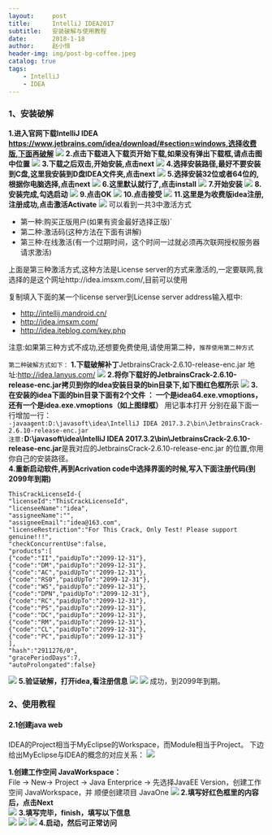 ```yaml
---
layout:     post
title:      IntelliJ IDEA2017
subtitle:   安装破解与使用教程
date:       2018-1-18
author:     赵小恒
header-img: img/post-bg-coffee.jpeg
catalog: true
tags:
    - IntelliJ
    - IDEA
---
```


### 1、安装破解

**1.进入官网下载IntelliJ IDEA https://www.jetbrains.com/idea/download/#section=windows,选择收费版,下面再破解**
![](http://p2q983f8e.bkt.clouddn.com/IDEA2017_1.jpg)
**2.点击下载进入下载页开始下载,如果没有弹出下载框,请点击图中位置**
![](http://p2q983f8e.bkt.clouddn.com/IDEA2017_2.jpg)
**3.下载之后双击,开始安装,点击next**
![](http://p2q983f8e.bkt.clouddn.com/IDEA2017_3.jpg)
**4.选择安装路径,最好不要安装到C盘,这里我安装到D盘IDEA文件夹,点击next**
![](http://p2q983f8e.bkt.clouddn.com/IDEA2017_4.jpg)
**5.选择安装32位或者64位的,根据你电脑选择,点击next**
![](http://p2q983f8e.bkt.clouddn.com/IDEA2017_5.jpg)
**6.这里默认就行了,点击install**
![](http://p2q983f8e.bkt.clouddn.com/IDEA2017_6.jpg)
**7.开始安装**
![](http://p2q983f8e.bkt.clouddn.com/IDEA2017_7.jpg)
**8.安装完成,勾选启动**
![](http://p2q983f8e.bkt.clouddn.com/IDEA2017_8.jpg)
**9.点击OK**
![](http://p2q983f8e.bkt.clouddn.com/IDEA2017_9.jpg)
**10.点击接受**
![](http://p2q983f8e.bkt.clouddn.com/IDEA2017_10.jpg)
**11.这里是为收费版idea注册,注册成功,点击激活Activate**
![](http://p2q983f8e.bkt.clouddn.com/IDEA2017_11.jpg)
可以看到一共3中激活方式
+ 第一种:购买正版用户(如果有资金最好选择正版)`
+ 第二种:激活码(这种方法在下面有讲解)
+ 第三种:在线激活(有一个过期时间，这个时间一过就必须再次联网授权服务器请求激活)

上面是第三种激活方式,这种方法是License server的方式来激活的,一定要联网,我选择的是这个网址http://idea.imsxm.com/,目前可以使用

复制填入下面的某一个license server到License server address输入框中:

+ http://intellij.mandroid.cn/
+ http://idea.imsxm.com/
+ http://idea.iteblog.com/key.php

注意:如果第三种方式不成功,还想要免费使用,请使用第二种，`推荐使用第二种方式`

`第二种破解方式如下：`
**1.下载破解补丁**JetbrainsCrack-2.6.10-release-enc.jar 地址:http://idea.lanyus.com/
![](http://p2q983f8e.bkt.clouddn.com/IDEA2017_14.jpg)
**2.将你下载好的JetbrainsCrack-2.6.10-release-enc.jar拷贝到你的Idea安装目录的bin目录下,如下图红色框所示**
![](http://p2q983f8e.bkt.clouddn.com/IDEA2017_12.jpg)
**3.在安装的idea下面的bin目录下面有2个文件 ： 一个是idea64.exe.vmoptions，还有一个是idea.exe.vmoptions（如上图绿框）**
用记事本打开 分别在最下面一行增加一行：  
`-javaagent:D:\javasoft\idea\IntelliJ IDEA 2017.3.2\bin\JetbrainsCrack-2.6.10-release-enc.jar`  
`注意:`**D:\javasoft\idea\IntelliJ IDEA 2017.3.2\bin\JetbrainsCrack-2.6.10-release-enc.jar**是我对应的JetbrainsCrack-2.6.10-release-enc.jar
的位置,你用你自己的安装路径。  
**4.重新启动软件,再到Acrivation code中选择界面的时候,写入下面注册代码(到2099年到期)**

```
ThisCrackLicenseId-{    
"licenseId":"ThisCrackLicenseId",    
"licenseeName":"idea",    
"assigneeName":"",    
"assigneeEmail":"idea@163.com",    
"licenseRestriction":"For This Crack, Only Test! Please support genuine!!!",    
"checkConcurrentUse":false,    
"products":[    
{"code":"II","paidUpTo":"2099-12-31"},    
{"code":"DM","paidUpTo":"2099-12-31"},    
{"code":"AC","paidUpTo":"2099-12-31"},    
{"code":"RS0","paidUpTo":"2099-12-31"},    
{"code":"WS","paidUpTo":"2099-12-31"},    
{"code":"DPN","paidUpTo":"2099-12-31"},    
{"code":"RC","paidUpTo":"2099-12-31"},    
{"code":"PS","paidUpTo":"2099-12-31"},    
{"code":"DC","paidUpTo":"2099-12-31"},    
{"code":"RM","paidUpTo":"2099-12-31"},    
{"code":"CL","paidUpTo":"2099-12-31"},    
{"code":"PC","paidUpTo":"2099-12-31"}    
],    
"hash":"2911276/0",    
"gracePeriodDays":7,    
"autoProlongated":false} 
```
![](http://p2q983f8e.bkt.clouddn.com/IDEA2017_13.jpg)
**5.验证破解，打开idea,看注册信息**
![](http://p2q983f8e.bkt.clouddn.com/IDEA2017_15.jpg)
![](http://p2q983f8e.bkt.clouddn.com/IDEA2017_16.jpg)
成功，到2099年到期。

### 2、使用教程

#### 2.1创建java web
IDEA的Project相当于MyEclipse的Workspace，而Module相当于Project。
下边给出MyEclipse与IDEA的概念的对应关系：
![](http://p2q983f8e.bkt.clouddn.com/IDEA2017_17.jpg)

**1.创建工作空间 JavaWorkspace：**  
File -> New-> Project -> Java Enterprice -> 先选择JavaEE Version，创建工作空间 JavaWorkspace，并 顺便创建项目 JavaOne
![](http://p2q983f8e.bkt.clouddn.com/IDEA2017_18.jpg)
**2.填写好红色框里的内容后，点击Next**  
![](http://p2q983f8e.bkt.clouddn.com/IDEA2017_19.jpg)
**3.填写完毕，finish，填写以下信息**  
![](http://p2q983f8e.bkt.clouddn.com/IDEA2017_20.jpg)
![](http://p2q983f8e.bkt.clouddn.com/IDEA2017_21.jpg)
![](http://p2q983f8e.bkt.clouddn.com/IDEA2017_22.jpg)
**4.启动，然后可正常访问**












 




















